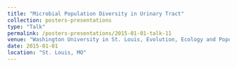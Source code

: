 ```yaml
---
title: "Microbial Population Diversity in Urinary Tract"
collection: posters-presentations
type: "Talk"
permalink: /posters-presentations/2015-01-01-talk-11
venue: "Washington University in St. Louis, Evolution, Ecology and Population Biology Seminar"
date: 2015-01-01
location: "St. Louis, MO"
---
```

